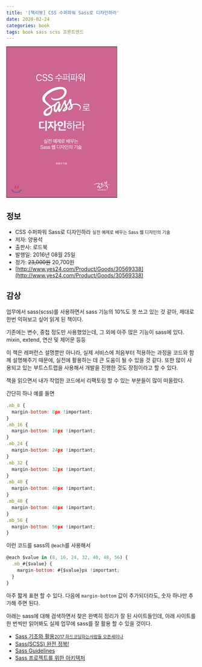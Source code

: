 ```yaml
---
title: '[책리뷰] CSS 수퍼파워 Sass로 디자인하라'
date: 2020-02-24
categories: book
tags: book sass scss 프론트엔드
---
```


![89505743](/assets/img/89505743.jpg)

## 정보

* CSS 수퍼파워 Sass로 디자인하라 <small>실전 예제로 배우는 Sass 웹 디자인의 기술</small>
* 저자: 양용석
* 출판사: 로드북 
* 발행일: 2016년 08월 25일
* 정가: ~~23,000원~~ 20,700원
* [http://www.yes24.com/Product/Goods/30569338](http://www.yes24.com/Product/Goods/30569338)


## 감상

업무에서 sass(scss)를 사용하면서 sass 기능의 10%도 못 쓰고 있는 것 같아, 제대로 한번 익혀보고 싶어 읽게 된 책이다.

기존에는 변수, 중첩 정도만 사용했었는데, 그 외에 아주 많은 기능이 sass에 있다. mixin, extend, 연산 및 제어문 등등

이 책은 레퍼런스 설명뿐만 아니라, 실제 서비스에 처음부터 적용하는 과정을 코드와 함께 설명해주기 때문에, 실전에 활용하는 데 큰 도움이 될 수 있을 것 같다. 또한 많이 사용되고 있는 부트스트랩을 사용해서 개발을 진행한 것도 장점이라고 할 수 있다.

책을 읽으면서 내가 작업한 코드에서 리팩토링 할 수 있는 부분들이 많이 떠올랐다.

간단히 하나 예를 들면

``` javascript
.mb_8 {
  margin-bottom: 8px !important;
}
.mb_16 {
  margin-bottom: 16px !important;
}
.mb_24 {
  margin-bottom: 24px !important;
}
.mb_32 {
  margin-bottom: 32px !important;
}
.mb_40 {
  margin-bottom: 40px !important;
}
.mb_48 {
  margin-bottom: 48px !important;
}
.mb_56 {
  margin-bottom: 56px !important;
}
```
이런 코드를 sass의 `@each`를 사용해서

``` javascript
@each $value in (8, 16, 24, 32, 40, 48, 56) {
  .mb_#{$value} {
    margin-bottom: #{$value}px !important;
  }
}
```
아주 짧게 표현 할 수 있다. 다음에 `margin-bottom` 값이 추가되더라도, 숫자 하나만 추가해 주면 된다.

아래는 sass에 대해 검색하면서 찾은 완벽히 정리가 잘 된 사이트들인데, 아래 사이트를 한 번씩만 읽어봐도 실제 업무에 sass를 잘 활용 할 수 있을 것이다.
* [Sass 기초와 활용<small>2017 하드코딩하는사람들 오픈세미나</small>](http://hwangsunsoo.org/lecture/src/sass_article_seminar_2017_2nd_half.html)
* [Sass(SCSS) 완전 정복!](https://heropy.blog/2018/01/31/sass/)
* [Sass Guidelines](https://sass-guidelin.es/ko/)
* [Sass 프로젝트를 위한 아키텍처](http://www.webactually.co.kr/archives/13106)
